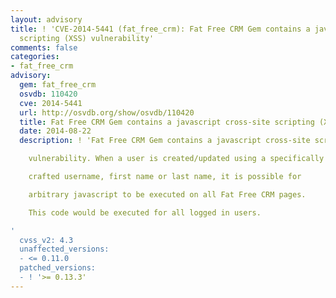 ```yaml
---
layout: advisory
title: ! 'CVE-2014-5441 (fat_free_crm): Fat Free CRM Gem contains a javascript cross-site
  scripting (XSS) vulnerability'
comments: false
categories:
- fat_free_crm
advisory:
  gem: fat_free_crm
  osvdb: 110420
  cve: 2014-5441
  url: http://osvdb.org/show/osvdb/110420
  title: Fat Free CRM Gem contains a javascript cross-site scripting (XSS) vulnerability
  date: 2014-08-22
  description: ! 'Fat Free CRM Gem contains a javascript cross-site scripting (XSS)

    vulnerability. When a user is created/updated using a specifically

    crafted username, first name or last name, it is possible for

    arbitrary javascript to be executed on all Fat Free CRM pages.

    This code would be executed for all logged in users.

'
  cvss_v2: 4.3
  unaffected_versions:
  - <= 0.11.0
  patched_versions:
  - ! '>= 0.13.3'
---
```

